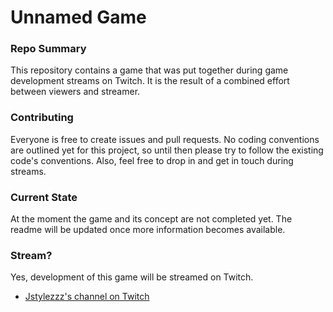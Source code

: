 # Unnamed Game

### Repo Summary
This repository contains a game that was put together during game development streams on Twitch. It is the result of a combined effort between viewers and streamer.

### Contributing
Everyone is free to create issues and pull requests. No coding conventions are outlined yet for this project, so until then please try to follow the existing code's conventions. Also, feel free to drop in and get in touch during streams.

### Current State
At the moment the game and its concept are not completed yet. The readme will be updated once more information becomes available.

### Stream?
Yes, development of this game will be streamed on Twitch.
* [Jstylezzz's channel on Twitch](https://twitch.tv/jstylezzz)
